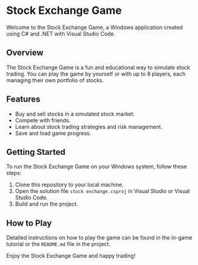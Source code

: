 # Stock Exchange Game

Welcome to the Stock Exchange Game, a Windows application created using C# and .NET with Visual Studio Code.

## Overview

The Stock Exchange Game is a fun and educational way to simulate stock trading. You can play the game by yourself or with up to 8 players, each managing their own portfolio of stocks.

## Features

- Buy and sell stocks in a simulated stock market.
- Compete with friends.
- Learn about stock trading strategies and risk management.
- Save and load game progress.

## Getting Started

To run the Stock Exchange Game on your Windows system, follow these steps:

1. Clone this repository to your local machine.
2. Open the solution file `stock exchange.csproj` in Visual Studio or Visual Studio Code.
3. Build and run the project.

## How to Play

Detailed instructions on how to play the game can be found in the in-game tutorial or the `README.md` file in the project.

Enjoy the Stock Exchange Game and happy trading!
